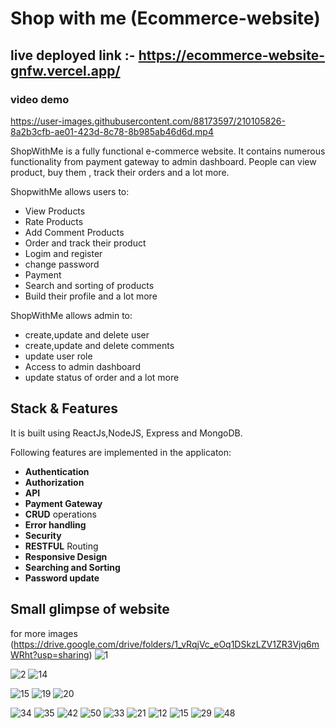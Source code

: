 # Shop with me (Ecommerce-website)
## live deployed link :- https://ecommerce-website-gnfw.vercel.app/

### video demo
https://user-images.githubusercontent.com/88173597/210105826-8a2b3cfb-ae01-423d-8c78-8b985ab46d6d.mp4

ShopWithMe is a fully functional e-commerce website. It contains numerous functionality from payment gateway to admin dashboard. People can view product, buy them , track their orders and a lot more.

ShopwithMe allows users to:
- View Products
- Rate Products
- Add Comment Products
- Order and track their product
- Logim and register
- change password
- Payment
- Search and sorting of products
- Build their profile
and a lot more

ShopWithMe allows admin to:
- create,update and delete user
- create,update and delete comments
- update user role
- Access to admin dashboard
- update status of order and a lot more

## Stack & Features
  It is built using ReactJs,NodeJS, Express and MongoDB.
 
  Following features are implemented in the applicaton:
- **Authentication**
- **Authorization**
- **API**
- **Payment Gateway**
- **CRUD** operations
- **Error handling**
- **Security**
- **RESTFUL** Routing
- **Responsive Design**
- **Searching and Sorting**
- **Password update**

## Small glimpse of website 
for more images (https://drive.google.com/drive/folders/1_vRqjVc_eOq1DSkzLZV1ZR3Vjq6mWRht?usp=sharing)
![1](https://user-images.githubusercontent.com/88173597/210107661-433abc2d-af17-4fbc-8418-a8290a6a6e36.png)

![2](https://user-images.githubusercontent.com/88173597/210107829-a2f6366f-3444-440f-91fa-e5164590594b.png)
![14](https://user-images.githubusercontent.com/88173597/210107853-dcc6ea1b-3986-40ec-8e82-4f98271ae0dd.png)

![15](https://user-images.githubusercontent.com/88173597/210107861-3be204fd-6b40-4f50-b86b-b41689e704eb.png)
![19](https://user-images.githubusercontent.com/88173597/210107871-f8876d9f-8cf2-4c49-9996-69922cd4b24c.png)
![20](https://user-images.githubusercontent.com/88173597/210107927-a426ffec-eb67-4c3c-9b9f-2910272716c7.png)

![34](https://user-images.githubusercontent.com/88173597/210107942-a87e86f0-b459-414b-9693-74b53cfa1657.png)
![35](https://user-images.githubusercontent.com/88173597/210107948-0b611053-5045-4f6a-ba31-7c66f4f8d468.png)
![42](https://user-images.githubusercontent.com/88173597/210107955-62c0c060-baa2-42a2-90ae-74dfccc7e10f.png)
![50](https://user-images.githubusercontent.com/88173597/210108011-158cb3f8-75b4-41e1-9e46-c379d9b5b394.png)
![33](https://user-images.githubusercontent.com/88173597/210108017-29db2bd1-799a-4807-b78f-7c1d8e3b5566.png)
![21](https://user-images.githubusercontent.com/88173597/210108027-cd8775bb-d183-42ea-8d12-5ca453bc85a1.png)
![12](https://user-images.githubusercontent.com/88173597/210108037-f17059e7-3f90-4f89-978a-3757009b2aee.png)
![15](https://user-images.githubusercontent.com/88173597/210108044-e3fc656e-293a-4290-8d45-598df7f8d12e.png)
![29](https://user-images.githubusercontent.com/88173597/210108059-88ed4da0-b7bd-4c45-a44d-55baad72b623.png)
![48](https://user-images.githubusercontent.com/88173597/210108062-89de5c10-14a8-4b80-805c-56eae0d85af4.png)
